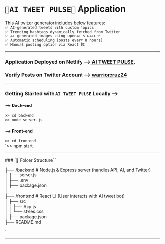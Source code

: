 # `🚀AI TWEET PULSE🚀` Application 
This AI twitter generator includes below features:
<br>`✅ AI-generated tweets with custom topics `
<br>`✅ Trending hashtags dynamically fetched from Twitter`
<br>`✅ AI-generated images using OpenAI’s DALL·E`
<br>`✅ Automatic scheduling (posts every 8 hours)`
<br>`✅ Manual posting option via React UI`

<hr>

### Application Deployed on Netlify -->[<strong> AI TWEET PULSE</strong>](https://ai-tweet-pulse-frontend-production.up.railway.app/).

### Verify Posts on Twitter Account --> [<strong>warriorcruz24</strong>](https://x.com/warriorcruz24)

<hr>

### Getting Started with `AI TWEET PULSE` Locally -->
#### --> Back-end
`>> cd backend` <br>
`>> node server.js`

####  --> Front-end
`>> cd frontend` <br>
`>> npm start


<hr>
### `🚀 Folder Structure`  
` 

 ├── /backend   # Node.js & Express server (handles API, AI, and Twitter) <br>
 │   ├── server.js <br>
 │   ├── .env <br>
 │   ├── package.json <br>
 │  
 ├── /frontend  # React UI (User interacts with AI tweet bot) <br>
 │   ├── src <br>
 │   │   ├── App.js <br>
 │   │   └── styles.css <br>
 │   ├── package.json <br>
 ├── README.md <br>

`
<hr>
